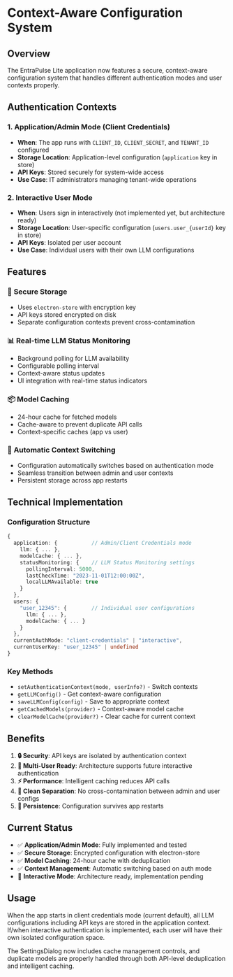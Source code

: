 # Context-Aware Configuration System

## Overview

The EntraPulse Lite application now features a secure, context-aware configuration system that handles different authentication modes and user contexts properly.

## Authentication Contexts

### 1. **Application/Admin Mode (Client Credentials)**
- **When**: The app runs with `CLIENT_ID`, `CLIENT_SECRET`, and `TENANT_ID` configured
- **Storage Location**: Application-level configuration (`application` key in store)
- **API Keys**: Stored securely for system-wide access
- **Use Case**: IT administrators managing tenant-wide operations

### 2. **Interactive User Mode** 
- **When**: Users sign in interactively (not implemented yet, but architecture ready)
- **Storage Location**: User-specific configuration (`users.user_{userId}` key in store)
- **API Keys**: Isolated per user account
- **Use Case**: Individual users with their own LLM configurations

## Features

### 🔐 **Secure Storage**
- Uses `electron-store` with encryption key
- API keys stored encrypted on disk
- Separate configuration contexts prevent cross-contamination

### 📊 **Real-time LLM Status Monitoring**
- Background polling for LLM availability
- Configurable polling interval
- Context-aware status updates
- UI integration with real-time status indicators

### 📦 **Model Caching**
- 24-hour cache for fetched models
- Cache-aware to prevent duplicate API calls
- Context-specific caches (app vs user)

### 🔄 **Automatic Context Switching**
- Configuration automatically switches based on authentication mode
- Seamless transition between admin and user contexts
- Persistent storage across app restarts

## Technical Implementation

### Configuration Structure
```typescript
{
  application: {           // Admin/Client Credentials mode
    llm: { ... },
    modelCache: { ... },
    statusMonitoring: {    // LLM Status Monitoring settings
      pollingInterval: 5000,
      lastCheckTime: "2023-11-01T12:00:00Z",
      localLLMAvailable: true
    }
  },
  users: {
    "user_12345": {        // Individual user configurations
      llm: { ... },
      modelCache: { ... }
    }
  },
  currentAuthMode: "client-credentials" | "interactive",
  currentUserKey: "user_12345" | undefined
}
```

### Key Methods
- `setAuthenticationContext(mode, userInfo?)` - Switch contexts
- `getLLMConfig()` - Get context-aware configuration
- `saveLLMConfig(config)` - Save to appropriate context
- `getCachedModels(provider)` - Context-aware model cache
- `clearModelCache(provider?)` - Clear cache for current context

## Benefits

1. **🔒 Security**: API keys are isolated by authentication context
2. **👥 Multi-User Ready**: Architecture supports future interactive authentication
3. **⚡ Performance**: Intelligent caching reduces API calls
4. **🧹 Clean Separation**: No cross-contamination between admin and user configs
5. **💾 Persistence**: Configuration survives app restarts

## Current Status

- ✅ **Application/Admin Mode**: Fully implemented and tested
- ✅ **Secure Storage**: Encrypted configuration with electron-store
- ✅ **Model Caching**: 24-hour cache with deduplication
- ✅ **Context Management**: Automatic switching based on auth mode
- 🚧 **Interactive Mode**: Architecture ready, implementation pending

## Usage

When the app starts in client credentials mode (current default), all LLM configurations including API keys are stored in the application context. If/when interactive authentication is implemented, each user will have their own isolated configuration space.

The SettingsDialog now includes cache management controls, and duplicate models are properly handled through both API-level deduplication and intelligent caching.
